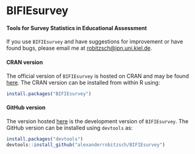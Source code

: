 # BIFIEsurvey
#### Tools for Survey Statistics in Educational Assessment


If you use `BIFIEsurvey` and have suggestions for improvement or have found bugs, please email me at robitzsch@ipn.uni.kiel.de.

#### CRAN version

The official version of `BIFIEsurvey` is hosted on CRAN and may be found [here](https://cran.r-project.org/package=BIFIEsurvey). 
The CRAN version can be installed from within R using:

```r
install.packages("BIFIEsurvey")
```

#### GitHub version

The version hosted [here](https://github.com/alexanderrobitzsch/BIFIEsurvey) is the development version of `BIFIEsurvey`. 
The GitHub version can be installed using `devtools` as:

```r
install.packages("devtools")
devtools::install_github("alexanderrobitzsch/BIFIEsurvey")
```
